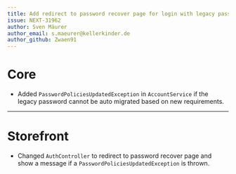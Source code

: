 ```yaml
---
title: Add redirect to password recover page for login with legacy password which does not match new requirements
issue: NEXT-31962
author: Sven Mäurer
author_email: s.maeurer@kellerkinder.de
author_github: Zwaen91
---
```

# Core
* Added `PasswordPoliciesUpdatedException` in `AccountService` if the legacy password cannot be auto migrated based on new requirements.
___
# Storefront
* Changed `AuthController` to redirect to password recover page and show a message if a `PasswordPoliciesUpdatedException` is thrown.
